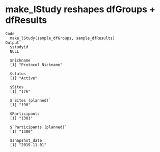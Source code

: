 # make_lStudy reshapes dfGroups + dfResults

    Code
      make_lStudy(sample_dfGroups, sample_dfResults)
    Output
      $studyid
      NULL
      
      $nickname
      [1] "Protocol Nickname"
      
      $status
      [1] "Active"
      
      $Sites
      [1] "176"
      
      $`Sites (planned)`
      [1] "190"
      
      $Participants
      [1] "1301"
      
      $`Participants (planned)`
      [1] "1300"
      
      $snapshot_date
      [1] "2019-11-01"
      

